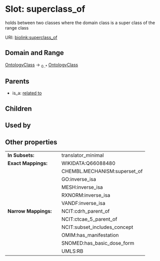 
# Slot: superclass_of


holds between two classes where the domain class is a super class of the range class

URI: [biolink:superclass_of](https://w3id.org/biolink/vocab/superclass_of)


## Domain and Range

[OntologyClass](OntologyClass.md) ->  <sub>0..*</sub>
 [OntologyClass](OntologyClass.md)

## Parents

 *  is_a: [related to](related_to.md)

## Children


## Used by


## Other properties

|  |  |  |
| --- | --- | --- |
| **In Subsets:** | | translator_minimal |
| **Exact Mappings:** | | WIKIDATA:Q66088480 |
|  | | CHEMBL.MECHANISM:superset_of |
|  | | GO:inverse_isa |
|  | | MESH:inverse_isa |
|  | | RXNORM:inverse_isa |
|  | | VANDF:inverse_isa |
| **Narrow Mappings:** | | NCIT:cdrh_parent_of |
|  | | NCIT:ctcae_5_parent_of |
|  | | NCIT:subset_includes_concept |
|  | | OMIM:has_manifestation |
|  | | SNOMED:has_basic_dose_form |
|  | | UMLS:RB |

